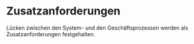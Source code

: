 # Zusatzanforderungen

Lücken zwischen den System- und den Geschäftsprozessen werden als Zusatzanforderungen festgehalten.